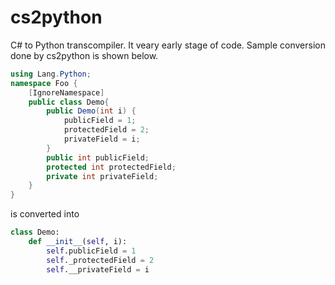 # cs2python
C# to Python transcompiler. It veary early stage of code. Sample conversion done by cs2python is shown below.

```csharp
using Lang.Python;
namespace Foo {
    [IgnoreNamespace]
    public class Demo{
        public Demo(int i) {
            publicField = 1;
            protectedField = 2;
            privateField = i;
        }
        public int publicField;
        protected int protectedField;
        private int privateField;
    }
}
```

is converted into
```python
class Demo:
    def __init__(self, i):
        self.publicField = 1
        self._protectedField = 2
        self.__privateField = i
```
